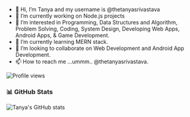 - 👋 Hi, I’m Tanya and my username is @thetanyasrivastava
- 🔭 I’m currently working on Node.js projects
- 👀 I’m interested in Programming, Data Structures and Algorithm, Problem Solving, Coding, System Design, Developing Web Apps, Android Apps, & Game Development.
- 🌱 I’m currently learning MERN stack.
- 💞️ I’m looking to collaborate on Web Development and Android App Development.
- 📫 How to reach me ...ummm.. @thetanyasrivastava.

 ![Profile views](https://komarev.com/ghpvc/?username=thetanyasrivastava&label=PROFILE+VIEWS)
 ### 📊 GitHub Stats

![Tanya's GitHub stats](https://github-readme-stats.vercel.app/api?username=thetanyasrivastava&show_icons=true&theme=radical)



<!---
thetanyasrivastava/thetanyasrivastava is a ✨ special ✨ repository because its `README.md` (this file) appears on your GitHub profile.
You can click the Preview link to take a look at your changes.
--->
